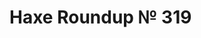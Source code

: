 [_template]: ../templates/roundup.html
[date]: / "2015-05-10 09:55:00"
[modified]: / "2015-05-09 09:55:00"
[published]: / "2015-05-09 09:55:00"
[“”]: a ""
# Haxe Roundup № 319